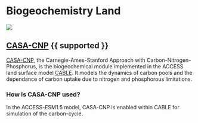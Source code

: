 
# <div class="highlight-bg"> Biogeochemistry Land </div>

<!-- {% include "call_contribute.md" %} -->

<!-- ![BGC Component Logo](../../assets/component-logos/components-without-titles/ACCESS icon BGC LAND.png){align=right width=40%} -->

<img src = "../../../assets/component-logos/component-maps/bgc-land-component-map.png" class="white-img-bg"></img>

## <div class="center-icons"> [CASA-CNP][casa-web] {{ supported }} </div>

[CASA-CNP][casa-web], the Carnegie-Ames-Stanford Approach with Carbon-Nitrogen-Phosphorus, is the biogeochemical module implemented in the ACCESS land surface model [CABLE][cable-wiki]. It models the dynamics of carbon pools and the dependance of carbon uptake due to nitrogen and phosphorous limitations.  
 

### How is CASA-CNP used?

In the ACCESS-ESM1.5 model, CASA-CNP is enabled within CABLE for simulation of the carbon-cycle.

[casa-web]: https://carbonwaterobservatory.csiro.au/casa.html
[cable-wiki]: https://trac.nci.org.au/trac/cable/wiki